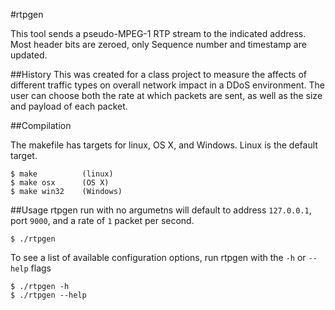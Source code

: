 #rtpgen

This tool sends a pseudo-MPEG-1 RTP stream to the indicated address. Most header bits are zeroed, only Sequence number and timestamp are updated.

##History
This was created for a class project to measure the affects of different traffic types on overall network impact in a DDoS environment. The user can choose both the rate at which packets are sent, as well as the size and payload of each packet.

##Compilation

The makefile has targets for linux, OS X, and Windows. Linux is the default target.

    $ make          (linux)
    $ make osx      (OS X)
    $ make win32    (Windows)

##Usage
rtpgen run with no argumetns will default to address `127.0.0.1`, port `9000`, and a rate of `1` packet per second.

    $ ./rtpgen

To see a list of available configuration options, run rtpgen with the `-h` or `--help` flags

    $ ./rtpgen -h
    $ ./rtpgen --help